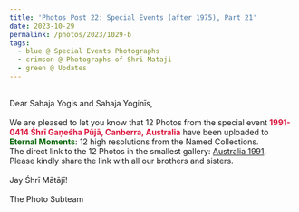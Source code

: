 ```yaml
---
title: 'Photos Post 22: Special Events (after 1975), Part 21'
date: 2023-10-29
permalink: /photos/2023/1029-b
tags:
  - blue @ Special Events Photographs
  - crimson @ Photographs of Shri Mataji
  - green @ Updates
---
```


<p>
<br>
Dear Sahaja Yogis and Sahaja Yoginīs,<br>
<br>
We are pleased to let you know that 12 Photos from the special event <font color="Crimson"><b>1991-0414 Śhrī Gaṇeśha Pūjā, Canberra, Australia</b></font> have been uploaded to <font color="DarkGreen"><b>Eternal Moments</b></font>: 12 high resolutions from the Named Collections.<br>
The direct link to the 12 Photos in the smallest gallery: <a href="https://eternalmoments.smugmug.com/Countries/Australia/1991"> Australia 1991</a>.<br> 
Please kindly share the link with all our brothers and sisters.<br>

<br>
Jay Śhrī Mātājī!<br>
<br>
The Photo Subteam
</p>